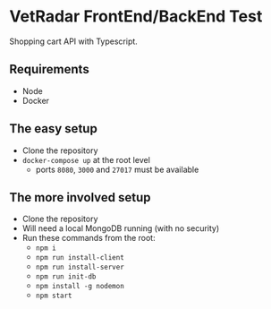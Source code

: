 # VetRadar FrontEnd/BackEnd Test
Shopping cart API with Typescript. 

## Requirements
- Node
- Docker

## The easy setup
- Clone the repository
- `docker-compose up` at the root level
    - ports `8080`, `3000` and `27017` must be available

## The more involved setup
- Clone the repository
- Will need a local MongoDB running (with no security)
- Run these commands from the root:
    - `npm i`
    - `npm run install-client`
    - `npm run install-server`
    - `npm run init-db`
    - `npm install -g nodemon`
    - `npm start`



